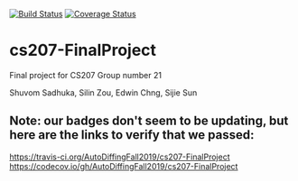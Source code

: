 [![Build Status](https://travis-ci.org/AutoDiffingFall2019/cs207-FinalProject.svg?branch=master)](https://travis-ci.org/AutoDiffingFall2019/cs207-FinalProject)
[![Coverage Status](https://codecov.io/gh/AutoDiffingFall2019/cs207-FinalProject/branch/master/graph/badge.svg)](https://codecov.io/gh/AutoDiffingFall2019/cs207-FinalProject)


# cs207-FinalProject
Final project for CS207
Group number 21

Shuvom Sadhuka, Silin Zou, Edwin Chng, Sijie Sun

## Note: our badges don't seem to be updating, but here are the links to verify that we passed:

https://travis-ci.org/AutoDiffingFall2019/cs207-FinalProject
https://codecov.io/gh/AutoDiffingFall2019/cs207-FinalProject
